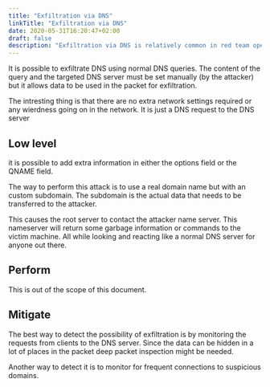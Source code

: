 ```yaml
---
title: "Exfiltration via DNS"
linkTitle: "Exfiltration via DNS"
date: 2020-05-31T16:20:47+02:00
draft: false
description: "Exfiltration via DNS is relatively common in red team operations." 
---
```

It is possible to exfiltrate DNS using normal DNS queries. The content of the query and the targeted DNS server must be set manually (by the attacker) but it allows data to be used in the packet for exfiltration.

The intresting thing is that there are no extra network settings required or any wierdness going on in the network. It is just a DNS request to the DNS server

## Low level
it is possible to add extra information in either the options field or the QNAME field. 

The way to perform this attack is to use a real domain name but with an custom subdomain. The subdomain is the actual data that needs to be transferred to the attacker.

This causes the root server to contact the attacker name server. This nameserver will return some garbage information or commands to the victim machine.
All while looking and reacting like a normal DNS server for anyone out there. 

## Perform
This is out of the scope of this document.


## Mitigate

The best way to detect the possibility of exfiltration is by monitoring the requests from clients to the DNS server.
Since the data can be hidden in a lot of places in the packet deep packet inspection might be needed.

Another way to detect it is to monitor for frequent connections to suspicious domains.

